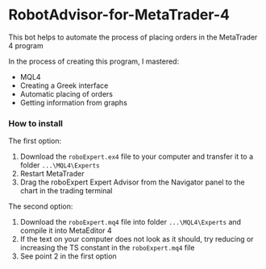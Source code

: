 # RobotAdvisor-for-MetaTrader-4
This bot helps to automate the process of placing orders in the MetaTrader 4 program

In the process of creating this program, I mastered:
- MQL4
- Creating a Greek interface
- Automatic placing of orders
- Getting information from graphs

### How to install
The first option:
1. Download the `roboExpert.ex4` file to your computer and transfer it to a folder `...\MQL4\Experts`
2. Restart MetaTrader
3. Drag the roboExpert Expert Advisor from the Navigator panel to the chart in the trading terminal

The second option:
1. Download the `roboExpert.mq4` file into folder `...\MQL4\Experts` and compile it into MetaEditor 4
2. If the text on your computer does not look as it should, try reducing or increasing the TS constant in the `roboExpert.mq4` file
3. See point 2 in the first option
